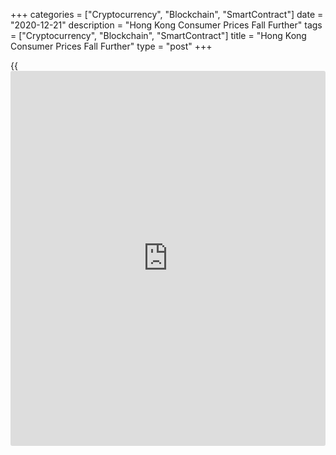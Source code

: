 +++
categories = ["Cryptocurrency", "Blockchain", "SmartContract"]
date = "2020-12-21"
description = "Hong Kong Consumer Prices Fall Further"
tags = ["Cryptocurrency", "Blockchain", "SmartContract"]
title = "Hong Kong Consumer Prices Fall Further"
type = "post"
+++

{{<iframe id="large-banner" src="https://www.bounty.group/#slide=9.0" width="100%" height="600" scrolling="no" style="border: 0px solid rgb(216, 221, 230); border-radius: 3px;">}}

Hong Kong's consumer prices declined for the fifth month in a row in
November, data from the Census and Statistics Department showed on
Monday.

The composite consumer price index fell 0.2 percent year-on-year in
November, same as seen in October.

Excluding the effects of all government one-off relief measures, the
composite consumer price index advanced 0.3 percent annually in
November, after a 0.4 percent rise in the previous month.

"Looking ahead, overall inflationary pressures are likely to stay very
mild in the near term as global and local economic conditions remain
clouded by the threat of COVID-19," a government spokesman said.

Private housing rentals declined modestly, while price pressure on other
major components remained mild amid subdued economic conditions.

For comments and feedback [contact](https://www.playgroundfx.com/contact/): editorial@rtt[news](https://www.letsplayfx.com/blog/forex-news-website/).com

[Economic News][1]

 **What parts of the world are seeing the best (and worst) economic
performances lately? Click[here][2] to check out our [Econ Scorecard][2]
and find out! See up-to-the-moment [ranking](https://www.playgroundfx.com/blog/crypto-exchange-ranking/)s for the best and worst
performers in [GDP][3], [unemployment rate][4], [inflation][5] and much
more.**

   1. www.rtt[news](https://www.letsplayfx.com/blog/forex-news-website/).com/Content/EconomicNews.aspx
   2. www.rtt[news](https://www.letsplayfx.com/blog/forex-news-website/).com/economic-scorecard/world-rank/retail-sales/highest-performance.aspx
   3. www.rtt[news](https://www.letsplayfx.com/blog/forex-news-website/).com/economic-scorecard/world-rank/GDP/highest-performance.aspx
   4. www.rtt[news](https://www.letsplayfx.com/blog/forex-news-website/).com/economic-scorecard/world-rank/unemployment-rate/lowest-performance.aspx
   5. www.rtt[news](https://www.letsplayfx.com/blog/forex-news-website/).com/economic-scorecard/world-rank/CPI/highest-performance.aspx